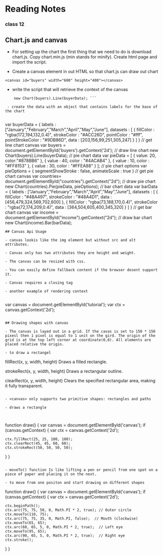# Reading Notes
### class 12


## Chart.js and canvas


- For setting up the chart the first thing that we need to do is download chart.js. Copy chart.min.js (min stands for minify). Create html page and import the script. 

- Create a canvas element in out HTML so that chart.js can draw out chart

``` <canvas id="buyers" width="600" height="400"></canvas> ```

- write the script that will retrieve the context of the canvas

```var buyers = document.getElementById('buyers').getContext('2d');
    new Chart(buyers).Line(buyerData); ```
    
 - create the data with an object that contains labels for the base of the chart
 
 ```
 var buyerData = {
                labels : ["January","February","March","April","May","June"],
                datasets : [
                {
                    fillColor : "rgba(172,194,132,0.4)",
                    strokeColor : "#ACC26D",
                    pointColor : "#fff",
                    pointStrokeColor : "#9DB86D",
                    data : [203,156,99,251,305,247]
                }
            ]
            }
            // get line chart canvas
            var buyers = document.getElementById('buyers').getContext('2d');
            // draw line chart
            new Chart(buyers).Line(buyerData);
            // pie chart data
            var pieData = [
                {
                    value: 20,
                    color:"#878BB6"
                },
                {
                    value : 40,
                    color : "#4ACAB4"
                },
                {
                    value : 10,
                    color : "#FF8153"
                },
                {
                    value : 30,
                    color : "#FFEA88"
                }
            ];
            // pie chart options
            var pieOptions = {
                 segmentShowStroke : false,
                 animateScale : true
            }
            // get pie chart canvas
            var countries= document.getElementById("countries").getContext("2d");
            // draw pie chart
            new Chart(countries).Pie(pieData, pieOptions);
            // bar chart data
            var barData = {
                labels : ["January","February","March","April","May","June"],
                datasets : [
                    {
                        fillColor : "#48A497",
                        strokeColor : "#48A4D1",
                        data : [456,479,324,569,702,600]
                    },
                    {
                        fillColor : "rgba(73,188,170,0.4)",
                        strokeColor : "rgba(72,174,209,0.4)",
                        data : [364,504,605,400,345,320]
                    }
                ]
            }
            // get bar chart canvas
            var income = document.getElementById("income").getContext("2d");
            // draw bar chart
            new Chart(income).Bar(barData);
            
```
## Canvas Api Usage
 
- canvas lookis like the img element but without src and alt attributes. 
 
- Canvas only has two attributes they are height and weight.
 
- The canvas can be resized with css.
 
- You can easily define fallback content if the browser dosent support it.
 
- Canvas requires a closing tag
 
- another example of rendering context
 
```
var canvas = document.getElementById('tutorial');
var ctx = canvas.getContext('2d');
```

## Drawing shapes with canvas 

- The canvas is layed out in a grid. If the cavas is set to 150 * 150 pixesl then 1 pixel is equal to 1 unit on the gird. The origin of the grid is at the top left corner at coordinate(0,0). All elements are placed relative the origin.

- to draw a rectangel

```
fillRect(x, y, width, height)
Draws a filled rectangle.

strokeRect(x, y, width, height)
Draws a rectangular outline.

clearRect(x, y, width, height)
Clears the specified rectangular area, making it fully transparent.

```

- <canvas> only supports two primitive shapes: rectangles and paths

- draws a rectangle
  
  
```
function draw() {
  var canvas = document.getElementById('canvas');
  if (canvas.getContext) {
    var ctx = canvas.getContext('2d');

    ctx.fillRect(25, 25, 100, 100);
    ctx.clearRect(45, 45, 60, 60);
    ctx.strokeRect(50, 50, 50, 50);
  }
}

```

- moveTo() function Is like lifting a pen or pencil from one spot on a piece of paper and placing it on the next.

- to move from one positon and start drawing on different shapes

```
function draw() {
  var canvas = document.getElementById('canvas');
  if (canvas.getContext) {
     var ctx = canvas.getContext('2d');

    ctx.beginPath();
    ctx.arc(75, 75, 50, 0, Math.PI * 2, true); // Outer circle
    ctx.moveTo(110, 75);
    ctx.arc(75, 75, 35, 0, Math.PI, false);  // Mouth (clockwise)
    ctx.moveTo(65, 65);
    ctx.arc(60, 65, 5, 0, Math.PI * 2, true);  // Left eye
    ctx.moveTo(95, 65);
    ctx.arc(90, 65, 5, 0, Math.PI * 2, true);  // Right eye
    ctx.stroke();
  }
}

```

